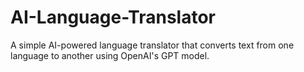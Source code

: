 # AI-Language-Translator
A simple AI-powered language translator that converts text from one language to another using OpenAI's GPT model.
